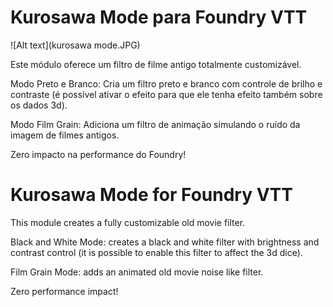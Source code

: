 # Kurosawa Mode para Foundry VTT

![Alt text](kurosawa mode.JPG)

Este módulo oferece um filtro de filme antigo totalmente customizável.

Modo Preto e Branco: Cria um filtro preto e branco com controle de brilho e contraste (é possível ativar o efeito para que ele tenha efeito também sobre os dados 3d).

Modo Film Grain: Adiciona um filtro de animação simulando o ruído da imagem de filmes antigos.

Zero impacto na performance do Foundry!

# Kurosawa Mode for Foundry VTT

This module creates a fully customizable old movie filter.

Black and White Mode: creates a black and white filter with brightness and contrast control (it is possible to enable this filter to affect the 3d dice).

Film Grain Mode: adds an animated old movie noise like filter.

Zero performance impact!
